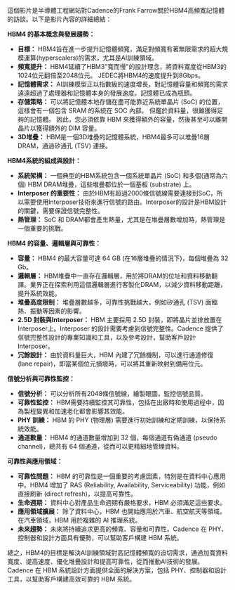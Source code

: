這個影片是半導體工程網站對Cadence的Frank Farrow關於HBM4高頻寬記憶體的訪談。以下是影片內容的詳細總結：

**HBM4 的基本概念與發展趨勢：**

*   **目標：** HBM4旨在進一步提升記憶體頻寬，滿足對頻寬有著無限需求的超大規模運算(hyperscalers)的需求，尤其是AI訓練領域。
*   **頻寬提升：** HBM4延續了HBM3"寬而慢"的設計理念，將資料寬度從HBM3的1024位元翻倍至2048位元。 JEDEC將HBM4的速度提升到8Gbps。
*   **記憶體需求：** AI訓練模型正以指數級的速度增長，對記憶體容量和頻寬的需求遠遠超過了處理器和記憶體本身的發展速度。記憶體已成為瓶頸。
*   **存儲策略：** 可以將記憶體本地存儲在盡可能靠近系統單晶片 (SoC) 的位置，這樣會有一個包含 SRAM 的系統在 SOC 內部。 但鑑於資料量，很難獲得足夠的記憶體。 因此，您必須依靠 HBM 來獲得額外的容量，然後甚至可以離開晶片以獲得額外的 DIM 容量。
*   **3D堆疊：** HBM是一個3D堆疊的記憶體系統，HBM4最多可以堆疊16層DRAM，通過矽通孔 (TSV) 連接。

**HBM4系統的組成與設計：**

*   **系統架構：** 一個典型的HBM系統包含一個系統單晶片 (SoC) 和多個(通常為六個) HBM DRAM堆疊，這些堆疊都位於一個基板 (substrate) 上。
*   **Interposer 的重要性：** 由於HBM有超過2000條信號線需要連接到SoC，所以需要使用Interposer技術來進行信號的路由。Interposer的設計是HBM設計的關鍵，需要保證信號完整性。
*   **熱管理：**  SoC 和 DRAM都會產生熱量，尤其是在堆疊層數增加時，熱管理是一個重要的挑戰。

**HBM4 的容量、邏輯層與可靠性：**

*   **容量：** HBM4 的最大容量可達 64 GB (在16層堆疊的情況下)，每個堆疊為 32 Gb。
*   **邏輯層：** HBM堆疊中一直存在邏輯層，用於將DRAM的位址和資料移動翻譯。業界正在探索利用這個邏輯層進行客製化DRAM，以減少資料移動距離，提升系統效能。
*   **堆疊高度限制：** 堆疊層數越多，可靠性挑戰越大，例如矽通孔 (TSV) 面臨熱、振動等因素的影響。
*   **2.5D 封裝與Interposer：** HBM 主要採用 2.5D 封裝，即將晶片並排放置在Interposer上。Interposer 的設計需要考慮到信號完整性。Cadence 提供了信號完整性設計的專業知識和工具，以及參考設計，幫助客戶設計 Interposer。
*   **冗餘設計：** 由於資料量巨大，HBM 內建了冗餘機制，可以進行通道修復 (lane repair)，即當某個位元損壞時，可以將其重新映射到備用位元。

**信號分析與可靠性監控：**

*   **信號分析：** 可以分析所有2048條信號線，繪製眼圖，監控信號品質。
*   **可靠性監控：**  HBM需要持續監控其可靠性，包括在出廠時和使用過程中，因為製程變異和加速老化都會影響其效能。
*   **PHY 訓練：**  HBM 的 PHY (物理層) 需要進行初始訓練和定期訓練，以保持系統效能。
*   **通道數量：** HBM4 的通道數量增加到 32 個，每個通道有偽通道 (pseudo channel)，總共有 64 個通道，從而可以更精細地管理資料。

**可靠性與應用領域：**

*   **可靠性問題：**  HBM 的可靠性是一個重要的考慮因素，特別是在資料中心應用中。HBM4 增加了 RAS (Reliability, Availability, Serviceability) 功能，例如直接刷新 (direct refresh)，以提高可靠性。
*   **生命週期：** 資料中心對產品生命週期有嚴格要求，HBM 必須滿足這些要求。
*   **應用領域擴展：** 除了資料中心，HBM 也開始應用於汽車、航空航天等領域。在汽車領域，HBM 用於複雜的 AI 推理系統。
*   **未來趨勢：** 未來將持續追求更高的頻寬、容量和可靠性。Cadence 在 PHY、控制器和設計方面具有優勢，可以幫助客戶構建 HBM 系統。

總之，HBM4的目標是解決AI訓練領域對高記憶體頻寬的迫切需求，通過加寬資料寬度、提高速度、優化堆疊設計和提高可靠性，從而推動AI技術的發展。Cadence 在 HBM 系統設計方面提供全面的解決方案，包括 PHY、控制器和設計工具，以幫助客戶構建高效可靠的 HBM 系統。
